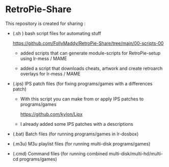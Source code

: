 # RetroPie-Share

This repository is created for sharing :

 - (.sh ) bash script files for automating stuff
   
   https://github.com/FollyMaddy/RetroPie-Share/tree/main/00-scripts-00
      
   * added scripts that can generate module-scripts for RetroPie-setup using lr-mess / MAME
     
   * added a script that downloads cheats, artwork and create retroarch overlays for lr-mess / MAME
 
- (.ips) IPS patch files (for fixing programs/games with a differences patch)
 
    * With this script you can make from or apply IPS patches to programs/games
    
      https://github.com/kylon/Lipx
      
    * I already added some IPS patches with a descriptions
 
 - (.bat) Batch files (for running programs/games in lr-dosbox)
 
 - (.m3u) M3u playlist files (for running multi-disk programs/games)
 
 - (.cmd) Command files (for running combined multi-disk/multi-hd/multi-cd programs/games)
 

 
 
 
